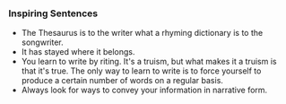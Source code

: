 ### Inspiring Sentences

* The Thesaurus is to the writer what a rhyming dictionary is to the songwriter.
* It has stayed where it belongs.
* You learn to write by riting. It's a truism, but what makes it a truism is that it's true. The only way to learn to write is to force yourself to produce a certain number of words on a regular basis.
* Always look for ways to convey your information in narrative form.

